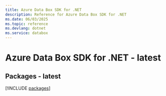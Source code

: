 ```yaml
---
title: Azure Data Box SDK for .NET
description: Reference for Azure Data Box SDK for .NET
ms.date: 06/03/2025
ms.topic: reference
ms.devlang: dotnet
ms.service: databox
---
```

# Azure Data Box SDK for .NET - latest
## Packages - latest
[!INCLUDE [packages](data-box-index.md)]
